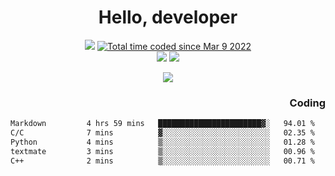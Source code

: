 # <div align='center' >Hello, developer</div>

<div align='center'>
  <a ><img src="https://img.shields.io/badge/dynamic/json?url=https%3A%2F%2Fapi.swo.moe%2Fstats%2Fgithub%2FFree-Aaron-Li&query=count&color=181717&label=GitHub&labelColor=282c34&logo=github&suffix=+follows&cacheSeconds=3600"></a>
  <a href="https://wakatime.com/@fe40087f-8eae-48dc-9950-ad0633db1591"><img src="https://wakatime.com/badge/user/fe40087f-8eae-48dc-9950-ad0633db1591.svg" alt="Total time coded since Mar 9 2022" /></a>
</div>
<div align='center'>
  <a><img src="https://img.shields.io/badge/Rookie-blue?style=plastic&logo=c&logoColor=blue&labelColor=7a6d56"></a>
  <a><img src="https://img.shields.io/badge/Rookie-blue?style=plastic&logo=c%2B%2B&logoColor=blue&labelColor=7a6d56"></a> 
</div>

<p align="center">
  <img src="https://readme-typing-svg.demolab.com/?lines=你好!+开发者;Hello!+ developer&font=Fira%20Code&center=true&width=380&height=50&duration=4000&pause=1000">
</p>


<div align='right'>
  <h3>Coding</h3>
</div>

<!--START_SECTION:waka-->

```txt
Markdown         4 hrs 59 mins   ███████████████████████▓░   94.01 %
C/C              7 mins          ▓░░░░░░░░░░░░░░░░░░░░░░░░   02.35 %
Python           4 mins          ▒░░░░░░░░░░░░░░░░░░░░░░░░   01.28 %
textmate         3 mins          ▒░░░░░░░░░░░░░░░░░░░░░░░░   00.96 %
C++              2 mins          ▒░░░░░░░░░░░░░░░░░░░░░░░░   00.71 %
```

<!--END_SECTION:waka-->




